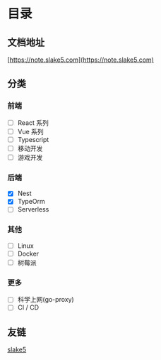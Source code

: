 # 目录

## 文档地址

[https://note.slake5.com](https://note.slake5.com)

## 分类

### 前端

- [ ] React 系列
- [ ] Vue 系列
- [ ] Typescript
- [ ] 移动开发
- [ ] 游戏开发

### 后端

- [x] Nest
- [x] TypeOrm
- [ ] Serverless
  
### 其他

- [ ] Linux
- [ ] Docker
- [ ] 树莓派

### 更多

- [ ] 科学上网(go-proxy)
- [ ] CI / CD

## 友链

[slake5](https://www.slake5.com)
